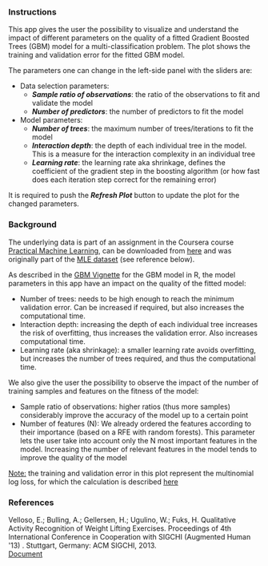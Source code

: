 ### Instructions

This app gives the user the possibility to visualize and understand the impact of different parameters on the quality of a fitted Gradient Boosted Trees (GBM) model for a multi-classification problem. The plot shows the training and validation error for the fitted GBM model.

The parameters one can change in the left-side panel with the sliders are:

* Data selection parameters:  
    - _**Sample ratio of observations**_: the ratio of the observations to fit and validate the model  
    - _**Number of predictors**_: the number of predictors to fit the model  
* Model parameters:  
    - _**Number of trees**_: the maximum number of trees/iterations to fit the model  
    - _**Interaction depth**_: the depth of each individual tree in the model. This is a measure for the interaction complexity in an individual tree  
    - _**Learning rate**_: the learning rate aka shrinkage, defines the coefficient of the gradient step in the boosting algorithm (or how fast does each iteration step correct for the remaining error)

It is required to push the _**Refresh Plot**_ button to update the plot for the changed parameters.

### Background

The underlying data is part of an assignment in the Coursera course [Practical Machine Learning](https://www.coursera.org/learn/practical-machine-learning), can be downloaded from [here](https://d396qusza40orc.cloudfront.net/predmachlearn/pml-training.csv) and was originally part of the [MLE dataset](http://groupware.les.inf.puc-rio.br/har#weight_lifting_exercises) (see reference below).

As described in the [GBM Vignette](http://finzi.psych.upenn.edu/R/library/gbm/doc/gbm.pdf) for the GBM model in R, the  model parameters in this app have an impact on the quality of the fitted model:

- Number of trees: needs to be high enough to reach the minimum validation error. Can be increased if required, but also increases the computational time.  
- Interaction depth: increasing the depth of each individual tree increases the risk of overfitting, thus increases the validation error. Also increases computational time.   
- Learning rate (aka shrinkage): a smaller learning rate avoids overfitting, but increases the number of trees required, and thus the computational time.

We also give the user the possibility to observe the impact of the number of training samples and features on the fitness of the model:

- Sample ratio of observations: higher ratios (thus more samples) considerably improve the accuracy of the model up to a certain point  
- Number of features (N): We already ordered the features according to their importance (based on a RFE with random forests). This parameter lets the user take into account only the N most important features in the model. Increasing the number of relevant features in the model tends to improve the quality of the model

<u>Note:</u> the training and validation error in this plot represent the multinomial log loss, for which the calculation is described [here](https://www.kaggle.com/wiki/MultiClassLogLoss)

### References

Velloso, E.; Bulling, A.; Gellersen, H.; Ugulino, W.; Fuks, H. Qualitative Activity Recognition of Weight Lifting Exercises. Proceedings of 4th International Conference in Cooperation with SIGCHI (Augmented Human '13) . Stuttgart, Germany: ACM SIGCHI, 2013.  
[Document](http://groupware.les.inf.puc-rio.br/public/papers/2013.Velloso.QAR-WLE.pdf)


